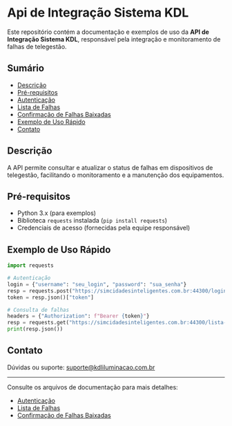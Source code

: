 # Api de Integração Sistema KDL

Este repositório contém a documentação e exemplos de uso da **API de Integração Sistema KDL**, responsável pela integração e monitoramento de falhas de telegestão.

## Sumário

- [Descrição](#descrição)
- [Pré-requisitos](#pré-requisitos)
- [Autenticação](autenticacao.md)
- [Lista de Falhas](lista-falhas.md)
- [Confirmação de Falhas Baixadas](confirma-falhas-baixadas.md)
- [Exemplo de Uso Rápido](#exemplo-de-uso-rápido)
- [Contato](#contato)

## Descrição

A API permite consultar e atualizar o status de falhas em dispositivos de telegestão, facilitando o monitoramento e a manutenção dos equipamentos.

## Pré-requisitos

- Python 3.x (para exemplos)
- Biblioteca `requests` instalada (`pip install requests`)
- Credenciais de acesso (fornecidas pela equipe responsável)

## Exemplo de Uso Rápido

```python
import requests

# Autenticação
login = {"username": "seu_login", "password": "sua_senha"}
resp = requests.post("https://simcidadesinteligentes.com.br:44300/login", json=login)
token = resp.json()["token"]

# Consulta de falhas
headers = {"Authorization": f"Bearer {token}"}
resp = requests.get("https://simcidadesinteligentes.com.br:44300/lista-falhas/v1/cidade", headers=headers)
print(resp.json())
```

## Contato 

Dúvidas ou suporte: [suporte@kdliluminacao.com.br](mailto:suporte@kdliluminacao.com.br)

---

Consulte os arquivos de documentação para mais detalhes:

- [Autenticação](autenticacao.md)
- [Lista de Falhas](lista-falhas.md)
- [Confirmação de Falhas Baixadas](confirma-falhas-baixadas.md)

